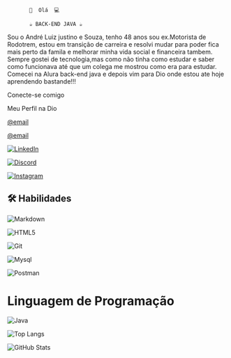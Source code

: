 
           🚛  Olá  💻

           ☕ BACK-END JAVA ☕
Sou o André Luiz justino e Souza, tenho 48 anos sou ex.Motorista de Rodotrem, estou em transição de carreira e resolvi mudar para poder fica mais perto da famila e melhorar minha vida social e financeira tambem. Sempre gostei de tecnologia,mas como não tinha como estudar e saber como funcionava até que um colega me mostrou como era para estudar. Comecei na Alura back-end java e depois vim para Dio onde estou ate hoje aprendendo bastande!!!


Conecte-se comigo

 Meu Perfil na Dio

 [@email](andrejustino797@gmail.com)

[@email](andrejustino797@hotmail.com)

[![LinkedIn](https://img.shields.io/badge/LinkedIn-000?style=for-the-badge&logo=linkedin&logoColor=0E76A8)](https://www.linkedin.com/in/andreluiz797/)

[![Discord](https://img.shields.io/badge/Discord-000?style=for-the-badge&logo=discord)](https://www.discord.com/in/@andreluiz/)

[![Instagram](https://img.shields.io/badge/Instagram-000?style=for-the-badge&logo=instagram)](https://www.instagram.com/andrejustino797/)





## 🛠 Habilidades
![Markdown](https://img.shields.io/badge/Markdown-000?style=for-the-badge&logo=markdown)

![HTML5](https://img.shields.io/badge/HTML5-000?style=for-the-badge&logo=html5)

![Git](https://img.icons8.com/?size=1x&id=20906&format=png)

![Mysql](https://img.icons8.com/?size=1x&id=UFXRpPFebwa2&format=png)

![Postman](https://img.icons8.com/?size=1x&id=EPbEfEa7o8CB&format=png)

  # Linguagem de Programação # 
  
   ![Java](https://img.shields.io/badge/Java-000?style=for-the-badge&logo=java)



![Top Langs](https://github-readme-stats-git-masterrstaa-rickstaa.vercel.app/api/top-langs/?username=andreluiz797&bg_color=000&border_color=30A3DC&title_color=E94D5F&text_color=FFF)


![GitHub Stats](https://github-readme-stats.vercel.app/api?username=andreluiz797&theme=transparent&bg_color=000&border_color=30A3DC&show_icons=true&icon_color=30A3DC&title_color=E94D5F&text_color=FFF)








    